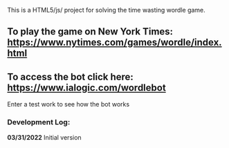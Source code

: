 This is a HTML5/js/ project for solving the time wasting wordle game.

## To play the game on New York Times: https://www.nytimes.com/games/wordle/index.html
## To access the bot click here: https://www.ialogic.com/wordlebot
  Enter a test work to see how the bot works
  
### Development Log:

**03/31/2022**  Initial version


